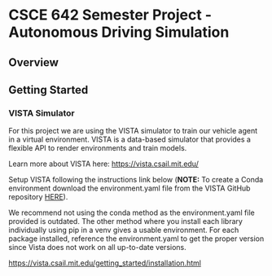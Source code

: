 # CSCE 642 Semester Project - Autonomous Driving Simulation

## Overview

## Getting Started

### VISTA Simulator
For this project we are using the VISTA simulator to train our vehicle agent in a virtual environment. VISTA is a data-based simulator that provides a flexible API to render environments and train models. 

Learn more about VISTA here:
https://vista.csail.mit.edu/ 

Setup VISTA following the instructions link below (**NOTE:** To create a Conda environment download the environment.yaml file from the VISTA GitHub repository [HERE](https://github.com/vista-simulator/vista/tree/main)).

We recommend not using the conda method as the environment.yaml file provided is outdated. The other method where you install each library individually using pip in a venv gives a usable environment. For each package installed, reference the environment.yaml to get the proper version since Vista does not work on all up-to-date versions.

https://vista.csail.mit.edu/getting_started/installation.html
